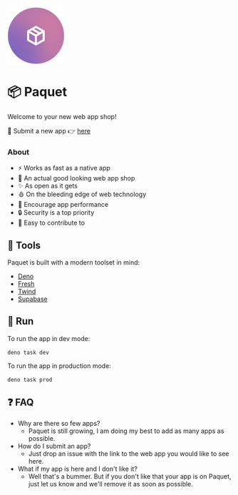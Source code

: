 <img
	 src="/assets/rounded-logo.png"
	 alt="Paquet logo"
	 style="width: 128px"
/>

# 📦 Paquet

Welcome to your new web app shop!

👋 Submit a new app 👉 [here](https://github.com/notangelmario/paquet/issues/new)


### About
* ⚡ Works as fast as a native app
* 💄 An actual good looking web app shop
* ✨ As open as it gets
* 🩸 On the bleeding edge of web technology
* 🚀 Encourage app performance
* 🔒 Security is a top priority
* 🎈 Easy to contribute to

## 🧰 Tools
Paquet is built with a modern toolset in mind:
- [Deno](https://deno.land)
- [Fresh](https://fresh.deno.dev)
- [Twind](https://twind.dev)
- [Supabase](https://supabase.com)

## :hammer: Run
To run the app in dev mode:
```
deno task dev
```

To run the app in production mode:
```
deno task prod
```

## ❓ FAQ
* Why are there so few apps?
	* Paquet is still growing, I am doing my best to add as many apps as possible.
* How do I submit an app?
	* Just drop an issue with the link to the web app you would like to see here.
* What if my app is here and I don't like it?
	* Well that's a bummer. But if you don't like that your app is on Paquet, just let us know and we'll remove it as soon as possible.

